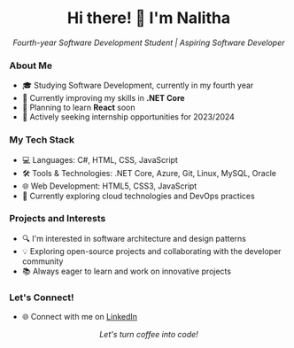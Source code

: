 <h1 align="center">Hi there! 👋 I'm Nalitha</h1>
<p align="center">
  <em>Fourth-year Software Development Student | Aspiring Software Developer</em>
</p>

### About Me
- 🎓 Studying Software Development, currently in my fourth year
- 🌱 Currently improving my skills in **.NET Core**
- 📘 Planning to learn **React** soon
- 💼 Actively seeking internship opportunities for 2023/2024

### My Tech Stack
- 💻 Languages: C#, HTML, CSS, JavaScript
- 🛠️ Tools & Technologies: .NET Core, Azure, Git, Linux, MySQL, Oracle
- 🌐 Web Development: HTML5, CSS3, JavaScript
- 🚀 Currently exploring cloud technologies and DevOps practices

### Projects and Interests
- 🔍 I'm interested in software architecture and design patterns
- 💡 Exploring open-source projects and collaborating with the developer community
- 📚 Always eager to learn and work on innovative projects

### Let's Connect!

- 🌐 Connect with me on [LinkedIn](https://www.linkedin.com/in/nalitha-maphini-28244625a)


<p align="center">
  <em>Let's turn coffee into code!</em>
</p>
